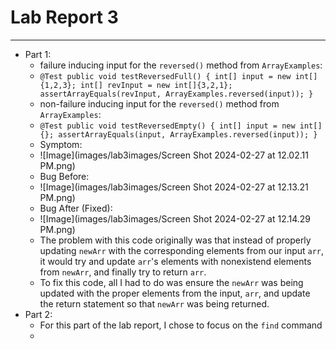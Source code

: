 # Lab Report 3
---
* Part 1:
  - failure inducing input for the `reversed()` method from `ArrayExamples`:
  - `@Test
  public void testReversedFull() {
    int[] input = new int[]{1,2,3};
    int[] revInput = new int[]{3,2,1};
    assertArrayEquals(revInput, ArrayExamples.reversed(input));
    }`
  - non-failure inducing input for the `reversed()` method from `ArrayExamples`:
  -  `@Test
  public void testReversedEmpty() {
    int[] input = new int[]{};
    assertArrayEquals(input, ArrayExamples.reversed(input));
    }`
  - Symptom:
  - ![Image](images/lab3images/Screen Shot 2024-02-27 at 12.02.11 PM.png)
  - Bug Before:
  - ![Image](images/lab3images/Screen Shot 2024-02-27 at 12.13.21 PM.png)
  - Bug After (Fixed):
  - ![Image](images/lab3images/Screen Shot 2024-02-27 at 12.14.29 PM.png)
  - The problem with this code originally was that instead of properly updating `newArr` with the corresponding elements from our input `arr`, it would try and update `arr`'s elements with nonexistend elements from `newArr`, and finally try to return `arr`.
  - To fix this code, all I had to do was ensure the `newArr` was being updated with the proper elements from the input, `arr`, and update the return statement so that `newArr` was being returned.
* Part 2:
  - For this part of the lab report, I chose to focus on the `find` command
  - 
